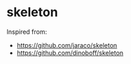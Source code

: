 # skeleton

Inspired from:
- https://github.com/jaraco/skeleton
- https://github.com/dinoboff/skeleton
